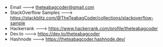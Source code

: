 - Email ---> theteabagcoder@gmail.com
- StackOverflow Samples ---> https://stackblitz.com/@TheTeabagCoder/collections/stackoverflow-sample
- Hackerrank ---> https://www.hackerrank.com/profile/theteabagcoder
- Dev.to ---> https://dev.to/theteabagcoder
- Hashnode ---> https://theteabagcoder.hashnode.dev/
